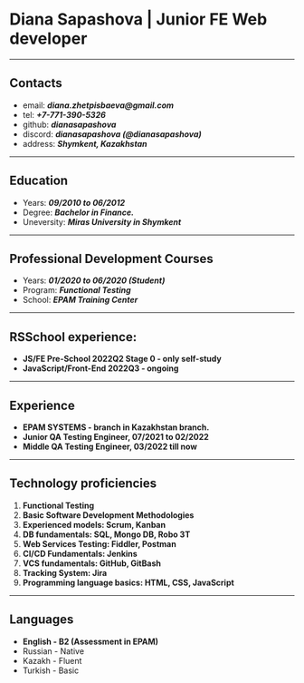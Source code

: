 # Diana Sapashova |  Junior FE Web developer
*** 
## Contacts
* email: ___diana.zhetpisbaeva@gmail.com___
* tel: ___+7-771-390-5326___
* github: ___dianasapashova___
* discord: ___dianasapashova (@dianasapashova)___
* address: ___Shymkent, Kazakhstan___
***

## Education 
* Years: ___09/2010 to 06/2012___
* Degree: ___Bachelor in Finance.___
* Uneversity: ___Miras University in Shymkent___
***

## Professional Development Courses
* Years: ___01/2020 to 06/2020 (Student)___
* Program: ___Functional Testing___
* School: ___EPAM Training Center___ 
***

## RSSchool experience:
* __JS/FE Pre-School 2022Q2 Stage 0 - only self-study__
* __JavaScript/Front-End 2022Q3 - ongoing__
***

## Experience
* __EPAM SYSTEMS - branch in Kazakhstan branch.__
* __Junior QA Testing Engineer, 07/2021 to 02/2022__
* __Middle QA Testing Engineer, 03/2022 till now__
***

## Technology proficiencies
1. __Functional Testing__
2. __Basic Software Development Methodologies__
3. __Experienced models: Scrum, Kanban__
4. __DB fundamentals: SQL, Mongo DB, Robo 3T__
5. __Web Services Testing: Fiddler, Postman__
6. __CI/CD Fundamentals: Jenkins__
7. __VCS fundamentals: GitHub, GitBash__
8. __Tracking System: Jira__
9. __Programming language basics: HTML, CSS, JavaScript__
***

## Languages
* __English - B2 (Assessment in EPAM)__
* Russian - Native
* Kazakh - Fluent
* Turkish - Basic





